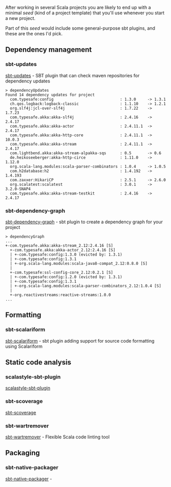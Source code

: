 After working in several Scala projects you are likely to end up with a minimal *seed* (kind of a project template) that you'll use whenever you start a new project.

Part of this *seed* would include some general-purpose sbt plugins, and these are the ones I'd pick.

## Dependency management
### sbt-updates
[sbt-updates](https://github.com/rtimush/sbt-updates) - SBT plugin that can check maven repositories for dependency updates
```
> dependencyUpdates
Found 14 dependency updates for project
  com.typesafe:config                             : 1.3.0     -> 1.3.1
  ch.qos.logback:logback-classic                  : 1.1.10    -> 1.2.1
  org.slf4j:jcl-over-slf4j                        : 1.7.22    -> 1.7.23
  com.typesafe.akka:akka-slf4j                    : 2.4.16    -> 2.4.17
  com.typesafe.akka:akka-actor                    : 2.4.11.1  -> 2.4.17
  com.typesafe.akka:akka-http-core                : 2.4.11.1  -> 10.0.3
  com.typesafe.akka:akka-stream                   : 2.4.11.1  -> 2.4.17
  com.lightbend.akka:akka-stream-alpakka-sqs      : 0.5       -> 0.6
  de.heikoseeberger:akka-http-circe               : 1.11.0    -> 1.12.0
  org.scala-lang.modules:scala-parser-combinators : 1.0.4     -> 1.0.5
  com.h2database:h2                               : 1.4.192   -> 1.4.193
  com.zaxxer:HikariCP                             : 2.5.1     -> 2.6.0
  org.scalatest:scalatest                         : 3.0.1     -> 3.2.0-SNAP4
  com.typesafe.akka:akka-stream-testkit           : 2.4.16    -> 2.4.17
```

### sbt-dependency-graph
[sbt-dependency-graph](https://github.com/jrudolph/sbt-dependency-graph) - sbt plugin to create a dependency graph for your project

```
> dependencyGraph
...
+-com.typesafe.akka:akka-stream_2.12:2.4.16 [S]
  +-com.typesafe.akka:akka-actor_2.12:2.4.16 [S]
  | +-com.typesafe:config:1.3.0 (evicted by: 1.3.1)
  | +-com.typesafe:config:1.3.1
  | +-org.scala-lang.modules:scala-java8-compat_2.12:0.8.0 [S]
  |
  +-com.typesafe:ssl-config-core_2.12:0.2.1 [S]
  | +-com.typesafe:config:1.2.0 (evicted by: 1.3.1)
  | +-com.typesafe:config:1.3.1
  | +-org.scala-lang.modules:scala-parser-combinators_2.12:1.0.4 [S]
  |
  +-org.reactivestreams:reactive-streams:1.0.0
...
```

## Formatting
### sbt-scalariform
[sbt-scalariform](https://github.com/sbt/sbt-scalariform) - sbt plugin adding support for source code formatting using Scalariform

## Static code analysis
### scalastyle-sbt-plugin
[scalastyle-sbt-plugin](https://github.com/scalastyle/scalastyle-sbt-plugin)

### sbt-scoverage
[sbt-scoverage](https://github.com/scoverage/sbt-scoverage)

### sbt-wartremover
[sbt-wartremover](https://github.com/wartremover/wartremover) - Flexible Scala code linting tool

## Packaging
### sbt-native-packager
[sbt-native-packager](https://github.com/sbt/sbt-native-packager) -
